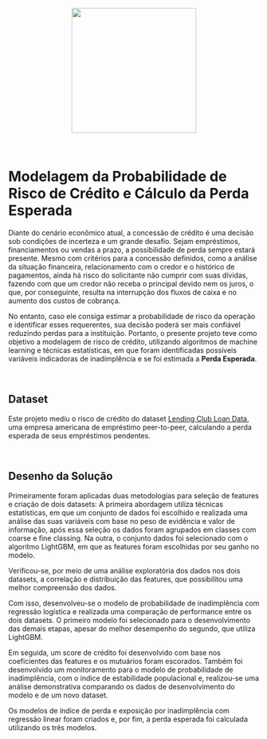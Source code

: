 <p align="center">
  <img src = "https://thumbs2.imgbox.com/32/93/xRH3CBEG_t.png" width="250">
</p>

<br> 

# Modelagem da Probabilidade de Risco de Crédito e Cálculo da Perda Esperada

Diante do cenário econômico atual, a concessão de crédito é uma decisão sob condições de incerteza e um grande desafio. Sejam empréstimos, financiamentos ou vendas a prazo, a possibilidade de perda sempre estará presente. Mesmo com critérios para a concessão definidos, como a análise da situação financeira, relacionamento com o credor e o histórico de pagamentos, ainda há risco do solicitante não cumprir com suas dívidas, fazendo com que um credor não receba o principal devido nem os juros, o que, por conseguinte, resulta na interrupção dos fluxos de caixa e no aumento dos custos de cobrança. 

No entanto, caso ele consiga estimar a probabilidade de risco da operação e identificar esses requerentes, sua decisão poderá ser mais confiável reduzindo perdas para a instituição. Portanto, o presente projeto teve como objetivo a modelagem de risco de crédito, utilizando algoritmos de machine learning e técnicas estatísticas, em que foram identificadas possíveis variáveis indicadoras de inadimplência e se foi estimada a **Perda Esperada**.

<br>

## Dataset

Este projeto mediu o risco de crédito do dataset [Lending Club Loan Data](https://www.kaggle.com/datasets/ethon0426/lending-club-20072020q1), uma empresa americana de empréstimo peer-to-peer, calculando a perda esperada de seus empréstimos pendentes. 

<br>

## Desenho da Solução

Primeiramente foram aplicadas duas metodologias para seleção de features e criação de dois datasets: A primeira abordagem utiliza técnicas estatísticas, em que um conjunto de dados foi escolhido e realizada uma análise das suas variáveis com base no peso de evidência e valor de informação, após essa seleção os dados foram agrupados em classes com coarse e fine classing. Na outra, o conjunto dados foi selecionado com o algoritmo LightGBM, em que as features foram escolhidas por seu ganho no modelo.

Verificou-se, por meio de uma análise exploratória dos dados nos dois datasets, a correlação e distribuição das features, que possibilitou uma melhor compreensão dos dados. 

Com isso, desenvolveu-se o modelo de probabilidade de inadimplência com regressão logística e realizada uma comparação de performance entre os dois datasets. O primeiro modelo foi selecionado para o desenvolvimento das demais etapas, apesar do melhor desempenho do segundo, que utiliza LightGBM.

Em seguida, um score de crédito foi desenvolvido com base nos coeficientes das features e os mutuários foram escorados. Também foi desenvolvido um monitoramento para o modelo de probabilidade de inadimplência, com o índice de estabilidade populacional e, realizou-se uma análise demonstrativa comparando os dados de desenvolvimento do modelo e de um novo dataset. 

Os modelos de índice de perda e exposição por inadimplência com regressão linear foram criados e, por fim, a perda esperada foi calculada utilizando os três modelos.